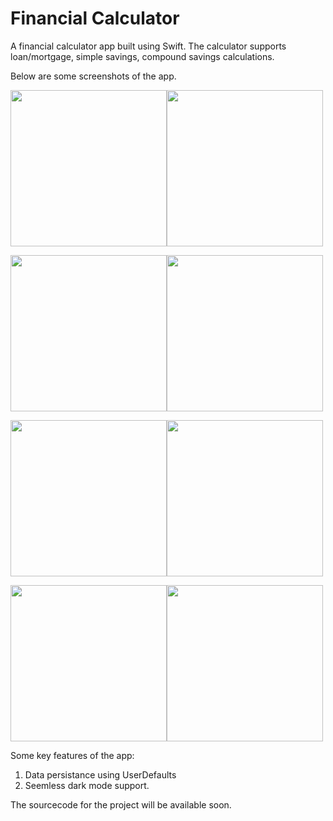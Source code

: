 # Financial Calculator
A financial calculator app built using Swift. The calculator supports loan/mortgage, simple savings, compound savings calculations. 

Below are some screenshots of the app. 

<img src="https://github.com/avishkaamunugama/financial-calculator/blob/main/screenshots/Simulator%20Screen%20Shot%20-%20iPhone%2013%20Pro%20-%202022-04-12%20at%2013.13.18.png" width="250"><img src="https://github.com/avishkaamunugama/financial-calculator/blob/main/screenshots/Simulator%20Screen%20Shot%20-%20iPhone%2013%20Pro%20-%202022-04-12%20at%2013.22.08.png" width="250">

<img src="https://github.com/avishkaamunugama/financial-calculator/blob/main/screenshots/Simulator%20Screen%20Shot%20-%20iPhone%2013%20Pro%20-%202022-04-12%20at%2013.19.34.png" width="250"><img src="https://github.com/avishkaamunugama/financial-calculator/blob/main/screenshots/Simulator%20Screen%20Shot%20-%20iPhone%2013%20Pro%20-%202022-04-12%20at%2013.20.49.png" width="250">

<img src="https://github.com/avishkaamunugama/financial-calculator/blob/main/screenshots/Simulator%20Screen%20Shot%20-%20iPhone%2013%20Pro%20-%202022-04-12%20at%2013.20.57.png" width="250"><img src="https://github.com/avishkaamunugama/financial-calculator/blob/main/screenshots/Simulator%20Screen%20Shot%20-%20iPhone%2013%20Pro%20-%202022-04-12%20at%2013.21.17.png" width="250">

<img src="https://github.com/avishkaamunugama/financial-calculator/blob/main/screenshots/Simulator%20Screen%20Shot%20-%20iPhone%2013%20Pro%20-%202022-04-12%20at%2013.19.50.png" width="250"><img src="https://github.com/avishkaamunugama/financial-calculator/blob/main/screenshots/Simulator%20Screen%20Shot%20-%20iPhone%2013%20Pro%20-%202022-04-12%20at%2013.21.26.png" width="250">





Some key features of the app:
1. Data persistance using UserDefaults
2. Seemless dark mode support.


The sourcecode for the project will be available soon.

